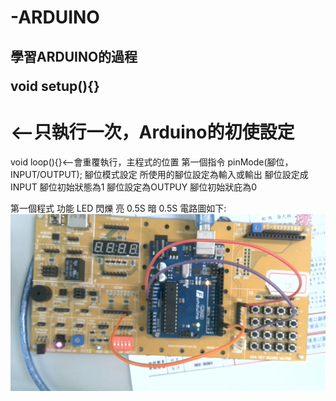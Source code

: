# -ARDUINO
學習ARDUINO的過程</p>
void setup(){}<h1><--只執行一次，Arduino的初使設定</h1></p>
void loop(){}<--會重覆執行，主程式的位置
第一個指令
pinMode(腳位，INPUT/OUTPUT);
腳位模式設定 所使用的腳位設定為輸入或輸出
腳位設定成INPUT 腳位初始狀態為1
腳位設定為OUTPUY 腳位初始狀庇為0
-----------------------------------------------------------------
第一個程式 功能 LED 閃爍 亮 0.5S 暗 0.5S
電路圖如下:
![image](https://github.com/MorrisChen0921/-ARDUINO/blob/master/2020-09-01-141715.jpg)
